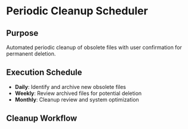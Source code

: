 # Periodic Cleanup Scheduler

## Purpose
Automated periodic cleanup of obsolete files with user confirmation for permanent deletion.

## Execution Schedule
- **Daily**: Identify and archive new obsolete files
- **Weekly**: Review archived files for potential deletion
- **Monthly**: Cleanup review and system optimization

## Cleanup Workflow

